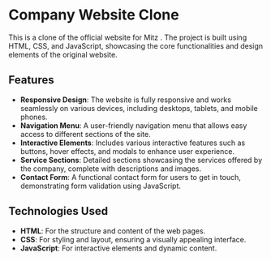 # Company Website Clone

This is a clone of the official website for Mitz . The project is built using HTML, CSS, and JavaScript, showcasing the core functionalities and design elements of the original website.

## Features

- **Responsive Design**: The website is fully responsive and works seamlessly on various devices, including desktops, tablets, and mobile phones.
- **Navigation Menu**: A user-friendly navigation menu that allows easy access to different sections of the site.
- **Interactive Elements**: Includes various interactive features such as buttons, hover effects, and modals to enhance user experience.
- **Service Sections**: Detailed sections showcasing the services offered by the company, complete with descriptions and images.
- **Contact Form**: A functional contact form for users to get in touch, demonstrating form validation using JavaScript.

## Technologies Used

- **HTML**: For the structure and content of the web pages.
- **CSS**: For styling and layout, ensuring a visually appealing interface.
- **JavaScript**: For interactive elements and dynamic content.



